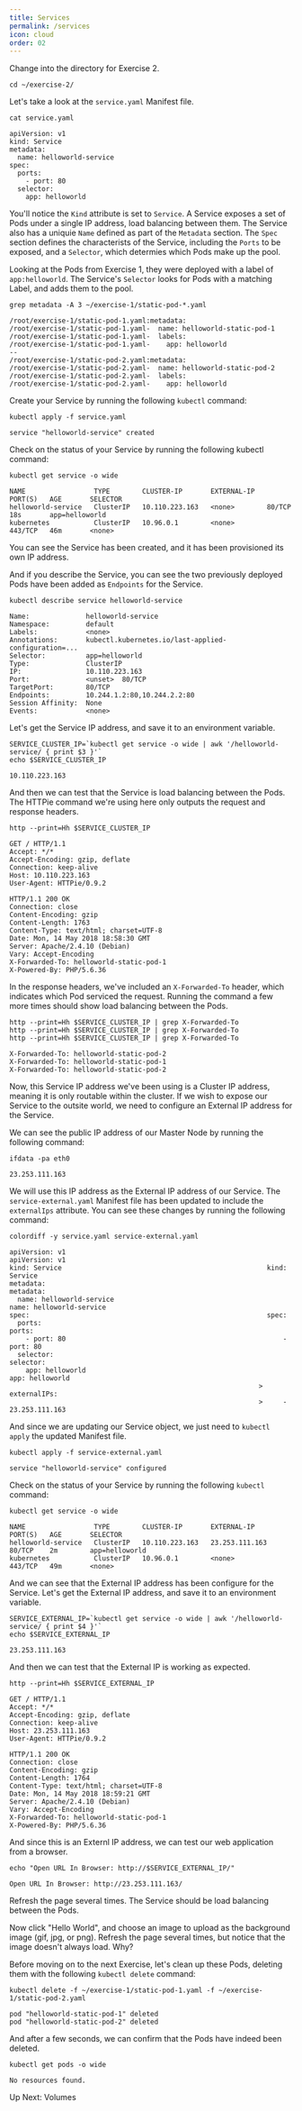 ```yaml
---
title: Services
permalink: /services
icon: cloud
order: 02
---
```


Change into the directory for Exercise 2.

```
cd ~/exercise-2/
```

Let's take a look at the `service.yaml` Manifest file.

```
cat service.yaml
```

```shell_session
apiVersion: v1
kind: Service
metadata:
  name: helloworld-service
spec:
  ports:
    - port: 80
  selector:
    app: helloworld
```

You'll notice the `Kind` attribute is set to `Service`. A Service exposes a set of Pods under a single IP address, load balancing between them. The Service also has a uniquie `Name` defined as part of the `Metadata` section. The `Spec` section defines the characterists of the Service, including the `Ports` to be exposed, and a `Selector`, which determies which Pods make up the pool.

Looking at the Pods from Exercise 1, they were deployed with a label of `app:helloworld`. The Service's `Selector` looks for Pods with a matching Label, and adds them to the pool.

```
grep metadata -A 3 ~/exercise-1/static-pod-*.yaml
```

```shell_session
/root/exercise-1/static-pod-1.yaml:metadata:
/root/exercise-1/static-pod-1.yaml-  name: helloworld-static-pod-1
/root/exercise-1/static-pod-1.yaml-  labels:
/root/exercise-1/static-pod-1.yaml-    app: helloworld
--
/root/exercise-1/static-pod-2.yaml:metadata:
/root/exercise-1/static-pod-2.yaml-  name: helloworld-static-pod-2
/root/exercise-1/static-pod-2.yaml-  labels:
/root/exercise-1/static-pod-2.yaml-    app: helloworld
```

Create your Service by running the following `kubectl` command:

```
kubectl apply -f service.yaml
```

```shell_session
service "helloworld-service" created
```

Check on the status of your Service by running the following kubectl command:

```
kubectl get service -o wide
```

```shell_session
NAME                 TYPE        CLUSTER-IP       EXTERNAL-IP   PORT(S)   AGE       SELECTOR
helloworld-service   ClusterIP   10.110.223.163   <none>        80/TCP    18s       app=helloworld
kubernetes           ClusterIP   10.96.0.1        <none>        443/TCP   46m       <none>
```

You can see the Service has been created, and it has been provisioned its own IP address.

And if you describe the Service, you can see the two previously deployed Pods have been added as `Endpoints` for the Service.

```
kubectl describe service helloworld-service
```

```shell_session
Name:              helloworld-service
Namespace:         default
Labels:            <none>
Annotations:       kubectl.kubernetes.io/last-applied-configuration=...
Selector:          app=helloworld
Type:              ClusterIP
IP:                10.110.223.163
Port:              <unset>  80/TCP
TargetPort:        80/TCP
Endpoints:         10.244.1.2:80,10.244.2.2:80
Session Affinity:  None
Events:            <none>
```

Let's get the Service IP address, and save it to an environment variable.

```
SERVICE_CLUSTER_IP=`kubectl get service -o wide | awk '/helloworld-service/ { print $3 }'`
echo $SERVICE_CLUSTER_IP
```

```shell_session
10.110.223.163
```

And then we can test that the Service is load balancing between the Pods. The HTTPie command we're using here only outputs the request and response headers.

```
http --print=Hh $SERVICE_CLUSTER_IP
```

```shell_session
GET / HTTP/1.1
Accept: */*
Accept-Encoding: gzip, deflate
Connection: keep-alive
Host: 10.110.223.163
User-Agent: HTTPie/0.9.2

HTTP/1.1 200 OK
Connection: close
Content-Encoding: gzip
Content-Length: 1763
Content-Type: text/html; charset=UTF-8
Date: Mon, 14 May 2018 18:58:30 GMT
Server: Apache/2.4.10 (Debian)
Vary: Accept-Encoding
X-Forwarded-To: helloworld-static-pod-1
X-Powered-By: PHP/5.6.36
```

In the response headers, we've included an `X-Forwarded-To` header, which indicates which Pod serviced the request. Running the command a few more times should show load balancing between the Pods.

```
http --print=Hh $SERVICE_CLUSTER_IP | grep X-Forwarded-To
http --print=Hh $SERVICE_CLUSTER_IP | grep X-Forwarded-To
http --print=Hh $SERVICE_CLUSTER_IP | grep X-Forwarded-To
```

```shell_session
X-Forwarded-To: helloworld-static-pod-2
X-Forwarded-To: helloworld-static-pod-1
X-Forwarded-To: helloworld-static-pod-2
```

Now, this Service IP address we've been using is a Cluster IP address, meaning it is only routable within the cluster. If we wish to expose our Service to the outsite world, we need to configure an External IP address for the Service.

We can see the public IP address of our Master Node by running the following command:

```
ifdata -pa eth0
```

```shell_session
23.253.111.163
```

We will use this IP address as the External IP address of our Service. The `service-external.yaml` Manifest file has been updated to include the `externalIps` attribute. You can see these changes by running the following command:

```
colordiff -y service.yaml service-external.yaml
```

```shell_session
apiVersion: v1                                                  apiVersion: v1
kind: Service                                                   kind: Service
metadata:                                                       metadata:
  name: helloworld-service                                        name: helloworld-service
spec:                                                           spec:
  ports:                                                          ports:
    - port: 80                                                      - port: 80
  selector:                                                       selector:
    app: helloworld                                                 app: helloworld
                                                              >   externalIPs:
                                                              >     - 23.253.111.163
```

And since we are updating our Service object, we just need to `kubectl apply` the updated Manifest file.

```
kubectl apply -f service-external.yaml
```

```shell_session
service "helloworld-service" configured
```

Check on the status of your Service by running the following `kubectl` command:

```
kubectl get service -o wide
```

```shell_session
NAME                 TYPE        CLUSTER-IP       EXTERNAL-IP      PORT(S)   AGE       SELECTOR
helloworld-service   ClusterIP   10.110.223.163   23.253.111.163   80/TCP    2m        app=helloworld
kubernetes           ClusterIP   10.96.0.1        <none>           443/TCP   49m       <none>
```

And we can see that the External IP address has been configure for the Service. Let's get the External IP address, and save it to an environment variable.

```
SERVICE_EXTERNAL_IP=`kubectl get service -o wide | awk '/helloworld-service/ { print $4 }'`
echo $SERVICE_EXTERNAL_IP
```

```shell_session
23.253.111.163
```

And then we can test that the External IP is working as expected.

```
http --print=Hh $SERVICE_EXTERNAL_IP
```

```shell_session
GET / HTTP/1.1
Accept: */*
Accept-Encoding: gzip, deflate
Connection: keep-alive
Host: 23.253.111.163
User-Agent: HTTPie/0.9.2

HTTP/1.1 200 OK
Connection: close
Content-Encoding: gzip
Content-Length: 1764
Content-Type: text/html; charset=UTF-8
Date: Mon, 14 May 2018 18:59:21 GMT
Server: Apache/2.4.10 (Debian)
Vary: Accept-Encoding
X-Forwarded-To: helloworld-static-pod-1
X-Powered-By: PHP/5.6.36
```

And since this is an Externl IP address, we can test our web application from a browser.

```
echo "Open URL In Browser: http://$SERVICE_EXTERNAL_IP/"
```

```shell_session
Open URL In Browser: http://23.253.111.163/
```

Refresh the page several times. The Service should be load balancing between the Pods.

Now click "Hello World", and choose an image to upload as the background image (gif, jpg, or png). Refresh the page several times, but notice that the image doesn't always load. Why?

Before moving on to the next Exercise, let's clean up these Pods, deleting them with the following `kubectl delete` command:

```
kubectl delete -f ~/exercise-1/static-pod-1.yaml -f ~/exercise-1/static-pod-2.yaml
```

```shell_session
pod "helloworld-static-pod-1" deleted
pod "helloworld-static-pod-2" deleted
```

And after a few seconds, we can confirm that the Pods have indeed been deleted.

```
kubectl get pods -o wide
```

```shell_session
No resources found.
```

Up Next: Volumes
